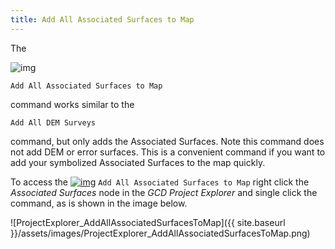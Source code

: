 ```yaml
---
title: Add All Associated Surfaces to Map
---
```


The 

![img](http://gcd6help.joewheaton.org/_/rsrc/1472842988539/gcd-command-reference/gcd-project-explorer/e-associated-surface-context-menu/ii-add-all-associated-surfaces-to-map/AddToMap.png)

  

```
Add All Associated Surfaces to Map
```

 command works similar to the 

`Add All DEM Surveys`

 command, but only adds the Associated Surfaces. Note this command does not add DEM or error surfaces. This is a convenient command if you want to add your symbolized Associated Surfaces to the map quickly.

To  access the [![img](http://gcd6help.joewheaton.org/_/rsrc/1472842988539/gcd-command-reference/gcd-project-explorer/e-associated-surface-context-menu/ii-add-all-associated-surfaces-to-map/AddToMap.png)](http://gcd6help.joewheaton.org/gcd-command-reference/gcd-project-explorer/e-associated-surface-context-menu/ii-add-all-associated-surfaces-to-map/AddToMap.png?attredirects=0)  `Add All Associated Surfaces to Map` right click the *Associated Surfaces* node in the *GCD Project Explorer* and single click the command, as is shown in the image below.

![ProjectExplorer_AddAllAssociatedSurfacesToMap]({{ site.baseurl }}/assets/images/ProjectExplorer_AddAllAssociatedSurfacesToMap.png)

